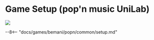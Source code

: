 # Game Setup (pop'n music UniLab)
<img class="header-logo" src="/img/bemani/popn/unilab/logo.png">

--8<-- "docs/games/bemani/popn/common/setup.md"